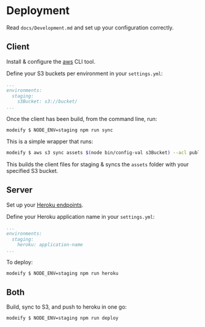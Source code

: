 # Deployment

Read `docs/Development.md` and set up your configuration correctly.

## Client

Install & configure the [aws](http://docs.aws.amazon.com/cli/latest/reference/) CLI tool.

Define your S3 buckets per environment in your `settings.yml`:

```yaml
...
environments:
  staging:
    s3Bucket: s3://bucket/
...
```

Once the client has been build, from the command line, run:

```shell
modeify $ NODE_ENV=staging npm run sync
```

This is a simple wrapper that runs:

```sh
modeify $ aws s3 sync assets $(node bin/config-val s3Bucket) --acl public-read
```

This builds the client files for staging & syncs the `assets` folder with your specified S3 bucket.

## Server

Set up your [Heroku endpoints](https://devcenter.heroku.com/articles/git#tracking-your-app-in-git).

Define your Heroku application name in your `settings.yml`:

```yaml
...
environments:
  staging:
    heroku: application-name
...
```

To deploy:

```shell
modeify $ NODE_ENV=staging npm run heroku
```

## Both

Build, sync to S3, and push to heroku in one go:

```shell
modeify $ NODE_ENV=staging npm run deploy
```
